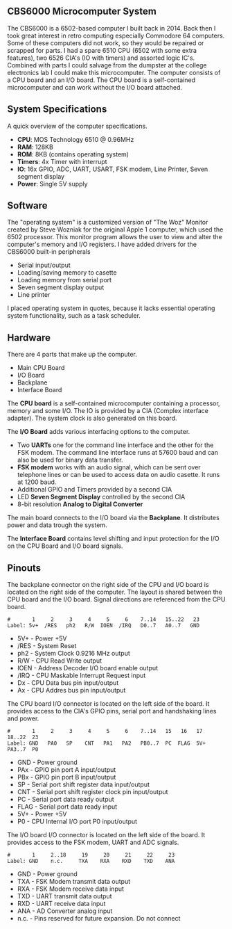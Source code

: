 ## CBS6000 Microcomputer System
The CBS6000 is a 6502-based computer I built back in 2014. Back then I took great interest in retro computing especially Commodore 64 computers. Some of these computers did not work, so they would be repaired or scrapped for parts. I had a spare 6510 CPU (6502 with some extra features), two 6526 CIA's (IO with timers) and assorted logic IC's. Combined with parts I could salvage from the dumpster at the college electronics lab I could make this microcomputer. The computer consists of a CPU board and an I/O board. The CPU board is a self-contained microcomputer and can work without the I/O board attached. 

## System Specifications
A quick overview of the computer specifications.
- **CPU**:	MOS Technology 6510 @ 0.96MHz
- **RAM**:	128KB
- **ROM**:	8KB (contains operating system)
- **Timers**:	4x Timer with interrupt
- **IO**:	16x GPIO, ADC, UART, USART, FSK modem, Line Printer, Seven segment display
- **Power**:	Single 5V supply

## Software
The "operating system" is a customized version of "The Woz" Monitor created by Steve Wozniak for the original Apple 1 computer, which used the 6502 processor. This monitor program allows the user to view and alter the computer's memory and I/O registers. I have added drivers for the CBS6000 built-in peripherals
- Serial input/output
- Loading/saving memory to casette
- Loading memory from serial port
- Seven segment display output
- Line printer

I placed operating system in quotes, because it lacks essential operating system functionality, such as a task scheduler. 

## Hardware
There are 4 parts that make up the computer.
- Main CPU Board
- I/O Board
- Backplane
- Interface Board

The **CPU board** is a self-contained microcomputer containing a processor, memory and some I/O. The IO is provided by a CIA (Complex interface adapter). The system clock is also generated on this board.

The **I/O Board** adds various interfacing options to the computer.
- Two **UARTs** one for the command line interface and the other for the FSK modem. The command line interface runs at 57600 baud and can also be used for binary data transfer.
- **FSK modem** works with an audio signal, which can be sent over telephone lines or can be used to access data on audio casette. It runs at 1200 baud.
- Additional GPIO and Timers provided by a second CIA
- LED **Seven Segment Display** controlled by the second CIA
- 8-bit resolution **Analog to Digital Converter** 

The main board connects to the I/O board via the **Backplane**. It distributes power and data trough the system.

The **Interface Board** contains level shifting and input protection for the I/O on the CPU Board and I/O board signals.

## Pinouts

The backplane connector on the right side of the CPU and I/O board is located on the right side of the computer. The layout is shared between the CPU board and the I/O board. Signal directions are referenced from the CPU board.
```
#       1     2     3     4     5     6    7..14   15..22   23
Label: 5v+  /RES   ph2   R/W  IOEN  /IRQ   D0..7   A0..7   GND
```
- 5V+ - Power +5V
- /RES - System Reset
- ph2 - System Clock 0.9216 MHz output
- R/W - CPU Read Write output
- IOEN - Address Decoder I/O board enable output
- /IRQ - CPU Maskable Interrupt Request input
- Dx - CPU Data bus pin input/output
- Ax - CPU Addres bus pin input/output

The CPU board I/O connector is located on the left side of the board. It provides access to the CIA's GPIO pins, serial port and handshaking lines and power.
```
#       1     2     3     4     5     6    7..14   15   16   17   18..22  23
Label: GND   PA0   SP    CNT   PA1   PA2   PB0..7  PC  FLAG  5V+  PA3..7  P0
```
- GND - Power ground
- PAx - GPIO pin port A input/output
- PBx - GPIO pin port B input/output
- SP - Serial port shift register data input/output
- CNT - Serial port shift register clock pin input/output
- PC - Serial port data ready output
- FLAG - Serial port data ready input
- 5V+ - Power +5V
- P0 - CPU Internal I/O port P0 input/output 


The I/O board I/O connector is located on the left side of the board. It provides access to the FSK modem, UART and ADC signals.
```
#       1     2..18     19     20     21     22     23
Label: GND    n.c.     TXA    RXA    RXD    TXD    ANA
```
- GND - Power ground
- TXA - FSK Modem transmit data output
- RXA - FSK Modem receive data input
- TXD - UART transmit data output
- RXD - UART receive data input
- ANA - AD Converter analog input
- n.c. - Pins reserved for future expansion. Do not connect
	
